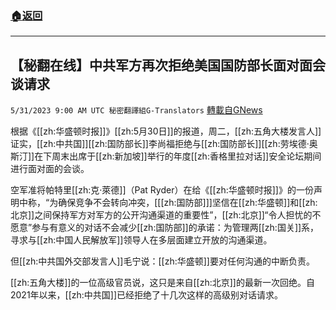 ###  [:house:返回](README.md)
---


## 【秘翻在线】中共军方再次拒绝美国国防部长面对面会谈请求
`5/31/2023 9:00 AM UTC 秘密翻譯組G-Translators` [轉載自GNews](https://gnews.org/articles/1345311)

根据《[[zh:华盛顿时报]]》[[zh:5月30日]]的报道，周二，[[zh:五角大楼发言人]]证实，[[zh:中共国]][[zh:国防部长]]李尚福拒绝与[[zh:国防部长]][[zh:劳埃德·奥斯汀]]在下周末出席于[[zh:新加坡]]举行的年度[[zh:香格里拉对话]]安全论坛期间进行面对面的会谈。

空军准将帕特里[[zh:克·萊德]]（Pat Ryder）在给《[[zh:华盛顿时报]]》的一份声明中称，“为确保竞争不会转向冲突，\[[[zh:国防部]]\]坚信在[[zh:华盛顿]]和[[zh:北京]]之间保持军方对军方的公开沟通渠道的重要性”，[[zh:北京]]“令人担忧的不愿意”参与有意义的对话不会减少[[zh:国防部]]的承诺：为管理两[[zh:国关]]系，寻求与[[zh:中国人民解放军]]领导人在多层面建立开放的沟通渠道。

但[[zh:中共国外交部发言人]]毛宁说：[[zh:华盛顿]]要对任何沟通的中断负责。

[[zh:五角大楼]]的一位高级官员说，这只是来自[[zh:北京]]的最新一次回绝。自2021年以来，[[zh:中共国]]已经拒绝了十几次这样的高级别对话请求。
